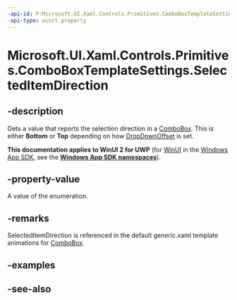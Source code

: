 ```yaml
---
-api-id: P:Microsoft.UI.Xaml.Controls.Primitives.ComboBoxTemplateSettings.SelectedItemDirection
-api-type: winrt property
---
```


<!-- Property syntax
public Windows.UI.Xaml.Controls.Primitives.AnimationDirection SelectedItemDirection { get; }
-->

# Microsoft.UI.Xaml.Controls.Primitives.ComboBoxTemplateSettings.SelectedItemDirection

## -description
Gets a value that reports the selection direction in a [ComboBox](../microsoft.ui.xaml.controls/combobox.md). This is either **Bottom** or **Top** depending on how [DropDownOffset](comboboxtemplatesettings_dropdownoffset.md) is set.

**This documentation applies to WinUI 2 for UWP** (for [WinUI](/windows/apps/winui/winui3/) in the [Windows App SDK](/windows/apps/windows-app-sdk/), see the **[Windows App SDK namespaces](/windows/windows-app-sdk/api/winrt/)**).

## -property-value
A value of the enumeration.

## -remarks
SelectedItemDirection is referenced in the default generic.xaml template animations for [ComboBox](../microsoft.ui.xaml.controls/combobox.md).

## -examples

## -see-also
